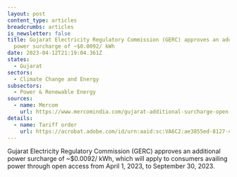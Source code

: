 ```yaml
---
layout: post
content_type: articles
breadcrumbs: articles
is_newsletter: false
title: Gujarat Electricity Regulatory Commission (GERC) approves an additional
  power surcharge of ~$0.0092/ kWh
date: 2023-04-12T21:19:04.361Z
states:
  - Gujarat
sectors:
  - Climate Change and Energy
subsectors:
  - Power & Renewable Energy
sources:
  - name: Mercom
    url: https://www.mercomindia.com/gujarat-additional-surcharge-open-access-2
details:
  - name: Tariff order
    url: https://acrobat.adobe.com/id/urn:aaid:sc:VA6C2:ae3855ed-8127-4b9d-9a91-ac1642a0f51e
---
```

Gujarat Electricity Regulatory Commission (GERC) approves an additional power surcharge of ~$0.0092/ kWh, which will apply to consumers availing power through open access from April 1, 2023, to September 30, 2023.
